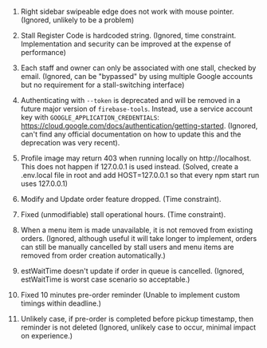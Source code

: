 1. Right sidebar swipeable edge does not work with mouse pointer. (Ignored, unlikely to be a problem)

2. Stall Register Code is hardcoded string. (Ignored, time constraint. Implementation and security can be improved at the expense of performance)

3. Each staff and owner can only be associated with one stall, checked by email. (Ignored, can be "bypassed" by using multiple Google accounts but no requirement for a stall-switching interface)

4. Authenticating with `--token` is deprecated and will be removed in a future major version of `firebase-tools`. Instead, use a service account key with `GOOGLE_APPLICATION_CREDENTIALS`: https://cloud.google.com/docs/authentication/getting-started. (Ignored, can't find any official documentation on how to update this and the deprecation was very recent).

5. Profile image may return 403 when running locally on http://localhost. This does not happen if 127.0.0.1 is used instead. (Solved, create a .env.local file in root and add HOST=127.0.0.1 so that every npm start run uses 127.0.0.1)

6. Modify and Update order feature dropped. (Time constraint).

7. Fixed (unmodifiable) stall operational hours. (Time constraint).

8. When a menu item is made unavailable, it is not removed from existing orders. (Ignored, although useful it will take longer to implement, orders can still be manually cancelled by stall users and menu items are removed from order creation automatically.)

9. estWaitTime doesn't update if order in queue is cancelled. (Ignored, estWaitTime is worst case scenario so acceptable.)

10. Fixed 10 minutes pre-order reminder (Unable to implement custom timings within deadline.)

11. Unlikely case, if pre-order is completed before pickup timestamp, then reminder is not deleted (Ignored, unlikely case to occur, minimal impact on experience.)